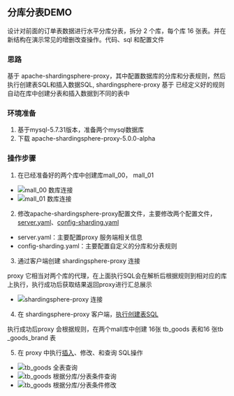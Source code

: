 ## 分库分表DEMO
设计对前面的订单表数据进行水平分库分表，拆分 2 个库，每个库 16 张表。并在新结构在演示常见的增删改查操作。代码、sql 和配置文件


### 思路
基于  apache-shardingsphere-proxy，其中配置数据库的分库和分表规则，然后执行创建表SQL和插入数据SQL, shardingsphere-proxy 基于
已经定义好的规则自动在库中创建分表和插入数据到不同的表中

### 环境准备
1. 基于mysql-5.7.31版本，准备两个mysql数据库
2. 下载 apache-shardingsphere-proxy-5.0.0-alpha

### 操作步骤 
1. 在已经准备好的两个库中创建库mall_00， mall_01

- ![mall_00 数库连接](https://github.com/gerrypang/JAVA-000/tree/main/Week_08/images/mall-00-connection.png)
- ![mall_01 数库连接](https://github.com/gerrypang/JAVA-000/tree/main/Week_08/images/mall-01-connection.png)

2. 修改apache-shardingsphere-proxy配置文件，主要修改两个配置文件，[server.yaml](/JAVA-000/Week_08/ShardingSphere-Proxy-Demo/config/server.yaml)、[config-sharding.yaml](/JAVA-000/Week_08/ShardingSphere-Proxy-Demo/config/config-sharding.yaml)


- server.yaml：主要配置proxy 服务端相关信息 
- config-sharding.yaml：主要配置自定义的分库和分表规则


3. 通过客户端创建 shardingsphere-proxy 连接

proxy 它相当对两个库的代理，在上面执行SQL会在解析后根据规则到相对应的库上执行，执行成功后获取结果返回proxy进行汇总展示


- ![shardingsphere-proxy 连接](https://github.com/gerrypang/JAVA-000/tree/main/Week_08/images/sharding-connection.png)

4. 在 shardingsphere-proxy 客户端，[执行创建表SQL](/JAVA-000/Week_08/ShardingSphere-Proxy-Demo/sql/create_table.sql)

执行成功后proxy 会根据规则，在两个mall库中创建 16张 tb_goods 表和16 张tb _goods_brand 表 

5. 在 proxy 中执行[插入](/JAVA-000/Week_08/ShardingSphere-Proxy-Demo/sql/tb_goods-insert-demo.sql)、修改、和查询 SQL操作

- ![tb_goods 全表查询](https://github.com/gerrypang/JAVA-000/tree/main/Week_08/images/sharding-tb_goods-data.png)
- ![tb_goods 根据分库/分表条件查询](https://github.com/gerrypang/JAVA-000/tree/main/Week_08/images/sharding-tb_goods-data-one.png) 
- ![tb_goods 根据分库/分表条件修改](https://github.com/gerrypang/JAVA-000/tree/main/Week_08/images/sharding-tb_goods-data-update-one.png) 

